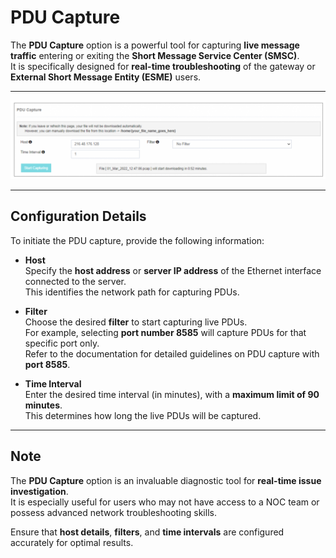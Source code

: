 # PDU Capture

The **PDU Capture** option is a powerful tool for capturing **live message traffic** entering or exiting the **Short Message Service Center (SMSC)**.  
It is specifically designed for **real-time troubleshooting** of the gateway or **External Short Message Entity (ESME)** users.

---

![PDU Capture Screenshot](images/pducapture1.png)

---

## Configuration Details

To initiate the PDU capture, provide the following information:

- **Host**  
  Specify the **host address** or **server IP address** of the Ethernet interface connected to the server.  
  This identifies the network path for capturing PDUs.

- **Filter**  
  Choose the desired **filter** to start capturing live PDUs.  
  For example, selecting **port number 8585** will capture PDUs for that specific port only.  
  Refer to the documentation for detailed guidelines on PDU capture with **port 8585**.

- **Time Interval**  
  Enter the desired time interval (in minutes), with a **maximum limit of 90 minutes**.  
  This determines how long the live PDUs will be captured.

---

## Note
The **PDU Capture** option is an invaluable diagnostic tool for **real-time issue investigation**.  
It is especially useful for users who may not have access to a NOC team or possess advanced network troubleshooting skills.  

Ensure that **host details**, **filters**, and **time intervals** are configured accurately for optimal results.
